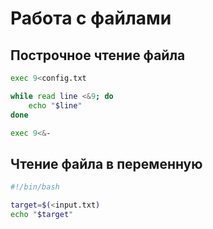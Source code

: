 # Работа с файлами

## Построчное чтение файла

```bash
exec 9<config.txt

while read line <&9; do
    echo "$line"
done

exec 9<&-
```

## Чтение файла в переменную

```bash
#!/bin/bash

target=$(<input.txt)
echo "$target"
```
